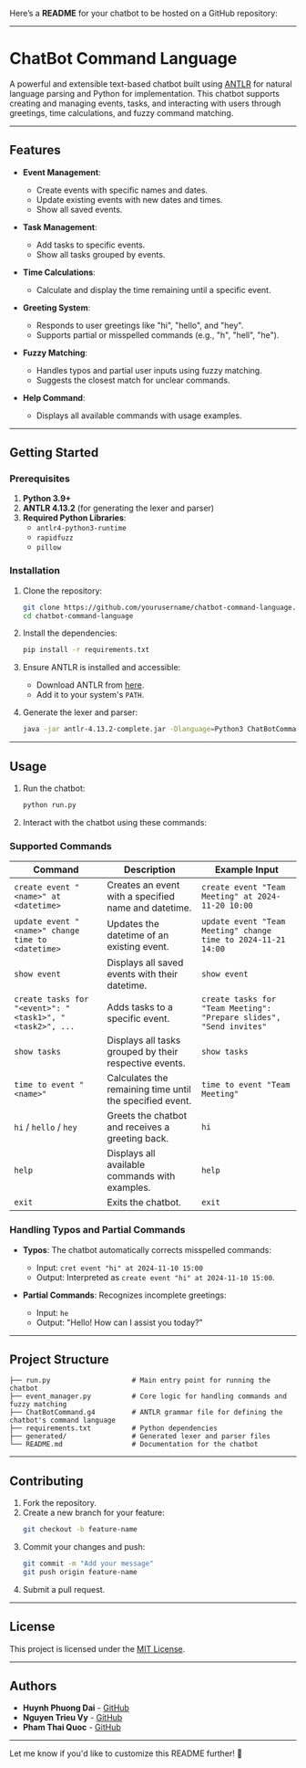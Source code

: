 Here’s a **README** for your chatbot to be hosted on a GitHub repository:

---

# ChatBot Command Language

A powerful and extensible text-based chatbot built using [ANTLR](https://www.antlr.org/) for natural language parsing and Python for implementation. This chatbot supports creating and managing events, tasks, and interacting with users through greetings, time calculations, and fuzzy command matching.

---

## Features

- **Event Management**:
  - Create events with specific names and dates.
  - Update existing events with new dates and times.
  - Show all saved events.

- **Task Management**:
  - Add tasks to specific events.
  - Show all tasks grouped by events.

- **Time Calculations**:
  - Calculate and display the time remaining until a specific event.

- **Greeting System**:
  - Responds to user greetings like "hi", "hello", and "hey".
  - Supports partial or misspelled commands (e.g., "h", "hell", "he").

- **Fuzzy Matching**:
  - Handles typos and partial user inputs using fuzzy matching.
  - Suggests the closest match for unclear commands.

- **Help Command**:
  - Displays all available commands with usage examples.

---

## Getting Started

### Prerequisites

1. **Python 3.9+**
2. **ANTLR 4.13.2** (for generating the lexer and parser)
3. **Required Python Libraries**:
   - `antlr4-python3-runtime`
   - `rapidfuzz`
   - `pillow`

### Installation

1. Clone the repository:
   ```bash
   git clone https://github.com/yourusername/chatbot-command-language.git
   cd chatbot-command-language
   ```

2. Install the dependencies:
   ```bash
   pip install -r requirements.txt
   ```

3. Ensure ANTLR is installed and accessible:
   - Download ANTLR from [here](https://www.antlr.org/download.html).
   - Add it to your system's `PATH`.

4. Generate the lexer and parser:
   ```bash
   java -jar antlr-4.13.2-complete.jar -Dlanguage=Python3 ChatBotCommand.g4 -o generated
   ```

---

## Usage

1. Run the chatbot:
   ```bash
   python run.py
   ```

2. Interact with the chatbot using these commands:

### Supported Commands

| Command                               | Description                                                                                              | Example Input                                                                                   |
|---------------------------------------|----------------------------------------------------------------------------------------------------------|-------------------------------------------------------------------------------------------------|
| `create event "<name>" at <datetime>` | Creates an event with a specified name and datetime.                                                     | `create event "Team Meeting" at 2024-11-20 10:00`                                              |
| `update event "<name>" change time to <datetime>` | Updates the datetime of an existing event.                                                               | `update event "Team Meeting" change time to 2024-11-21 14:00`                                   |
| `show event`                          | Displays all saved events with their datetime.                                                           | `show event`                                                                                   |
| `create tasks for "<event>": "<task1>", "<task2>", ...` | Adds tasks to a specific event.                                                                          | `create tasks for "Team Meeting": "Prepare slides", "Send invites"`                            |
| `show tasks`                          | Displays all tasks grouped by their respective events.                                                   | `show tasks`                                                                                   |
| `time to event "<name>"`              | Calculates the remaining time until the specified event.                                                 | `time to event "Team Meeting"`                                                                 |
| `hi` / `hello` / `hey`                | Greets the chatbot and receives a greeting back.                                                         | `hi`                                                                                           |
| `help`                                | Displays all available commands with examples.                                                           | `help`                                                                                         |
| `exit`                                | Exits the chatbot.                                                                                       | `exit`                                                                                         |

### Handling Typos and Partial Commands

- **Typos**: The chatbot automatically corrects misspelled commands:
  - Input: `cret event "hi" at 2024-11-10 15:00`
  - Output: Interpreted as `create event "hi" at 2024-11-10 15:00`.

- **Partial Commands**: Recognizes incomplete greetings:
  - Input: `he`
  - Output: "Hello! How can I assist you today?"

---

## Project Structure

```plaintext
├── run.py                    # Main entry point for running the chatbot
├── event_manager.py          # Core logic for handling commands and fuzzy matching
├── ChatBotCommand.g4         # ANTLR grammar file for defining the chatbot's command language
├── requirements.txt          # Python dependencies
├── generated/                # Generated lexer and parser files
└── README.md                 # Documentation for the chatbot
```

---

## Contributing

1. Fork the repository.
2. Create a new branch for your feature:
   ```bash
   git checkout -b feature-name
   ```
3. Commit your changes and push:
   ```bash
   git commit -m "Add your message"
   git push origin feature-name
   ```
4. Submit a pull request.

---

## License

This project is licensed under the [MIT License](LICENSE).

---

## Authors

- **Huynh Phuong Dai** - [GitHub](https://github.com/HarryZ2k3)
- **Nguyen Trieu Vy** - [GitHub](https://github.com/XCLBR75)
- **Pham Thai Quoc** - [GitHub](https://github.com/tquoc0112)

---

Let me know if you'd like to customize this README further! 🚀
